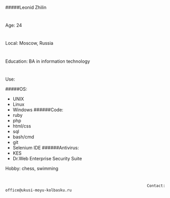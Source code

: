 #####Leonid Zhilin
#
Age: 24
#
Local: Moscow, Russia
#
Education: BA in information technology
#
Use:

 #####OS:
  * UNIX
  * Linux
  * Windows
  ######Code:
  * ruby
  * php
  * html/css
  * sql
  * bash/cmd
  * git
  * Selenium IDE
  ######Antivirus:
  * KES
  * Dr.Web Enterprise Security Suite

Hobby: chess, swimming
#
                                                                  Contact: office@ukusi-moyu-kolbasku.ru
